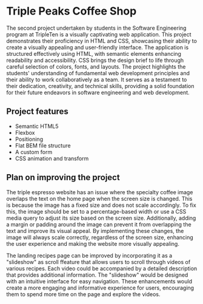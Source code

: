 # Triple Peaks Coffee Shop
The second project undertaken by students in the Software Engineering program at TripleTen is a visually captivating web application. This project demonstrates their proficiency in HTML and CSS, showcasing their ability to create a visually appealing and user-friendly interface. The application is structured effectively using HTML, with semantic elements enhancing readability and accessibility. CSS brings the design brief to life through careful selection of colors, fonts, and layouts. The project highlights the students' understanding of fundamental web development principles and their ability to work collaboratively as a team. It serves as a testament to their dedication, creativity, and technical skills, providing a solid foundation for their future endeavors in software engineering and web development.

## Project features

- Semantic HTML5
- Flexbox
- Positioning
- Flat BEM file structure
- A custom form
- CSS animation and transform

## Plan on improving the project

The triple espresso website has an issue where the specialty coffee image overlaps the text on the home page when the screen size is changed. This is because the image has a fixed size and does not scale accordingly. To fix this, the image should be set to a percentage-based width or use a CSS media query to adjust its size based on the screen size. Additionally, adding a margin or padding around the image can prevent it from overlapping the text and improve its visual appeal. By implementing these changes, the image will always scale correctly, regardless of the screen size, enhancing the user experience and making the website more visually appealing.

The landing recipes page can be improved by incorporating it as a "slideshow" as scroll ffeature that allows users to scroll through videos of various recipes. Each video could be accompanied by a detailed description that provides additional information. The "slideshow" would be designed with an intuitive interface for easy navigation. These enhancements would create a more engaging and informative experience for users, encouraging them to spend more time on the page and explore the videos.

